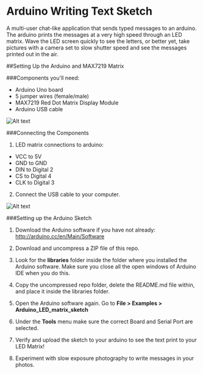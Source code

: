 Arduino Writing Text Sketch
============================
A multi-user chat-like application that sends typed messages to an arduino. The arduino prints the messages at a very high speed through an LED matrix. Wave the LED screen quickly to see the letters, or better yet, take pictures with a camera set to slow shutter speed and see the messages printed out in the air.


##Setting Up the Arduino and MAX7219 Matrix

###Components you'll need:
  * Arduino Uno board
  * 5 jumper wires (female/male)
  * MAX7219 Red Dot Matrix Display Module
  * Arduino USB cable

![Alt text](https://cloud.githubusercontent.com/assets/6833837/5483412/634e4080-863f-11e4-860d-e28800a4d49c.jpg)


###Connecting the Components

1. LED matrix connections to arduino:
  * VCC to 5V
  * GND to GND
  * DIN to Digital 2
  * CS to Digital 4
  * CLK to Digital 3

2. Connect the USB cable to your computer.

![Alt text](https://cloud.githubusercontent.com/assets/6833837/5483413/6be773ec-863f-11e4-8484-44e0983e2c5b.jpg)


###Setting up the Arduino Sketch

1. Download the Arduino software if you have not already: http://arduino.cc/en/Main/Software

2. Download and uncompress a ZIP file of this repo.

3. Look for the **libraries** folder inside the folder where you installed the Arduino software. Make sure you close all the open windows of Arduino IDE when you do this.

4. Copy the uncompressed repo folder, delete the README.md file within, and place it inside the libraries folder.

5. Open the Arduino software again. Go to **File > Examples > Arduino_LED_matrix_sketch**

6. Under the **Tools** menu make sure the correct Board and Serial Port are selected.

7. Verify and upload the sketch to your arduino to see the text print to your LED Matrix!

8. Experiment with slow exposure photography to write messages in your photos.

